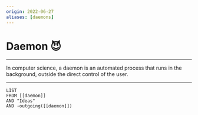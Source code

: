 ```yaml
---
origin: 2022-06-27
aliases: [daemons]
---
```

# Daemon 😈
---
In computer science, a daemon is an automated process that runs in the background, outside the direct control of the user.

---
```dataview
LIST 
FROM [[daemon]]
AND "Ideas"
AND -outgoing([[daemon]])
```

